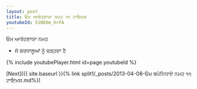 ```yaml
---
layout: post
title: ਓਮ ਆਰੋਹਣਾਯਾ ਨਮਹ ੧੧ ਟਾਇਮਸ
youtubeId: 51NE6m_hrFA
---
```

 
 
 ਓਮ ਆਰੋਹਣਾਯਾ ਨਮਹ  
 
 -  ਜੋ ਸ਼ਰਧਾਲੂਆਂ ਨੂੰ ਚੜ੍ਹਦਾ ਹੈ 
 
  
 
  
 
 
 
 
 
 


{% include youtubePlayer.html id=page.youtubeId %}
 
[Next]({{ site.baseurl }}{% link  split1/_posts/2013-04-08-ਓਮ ਥਪੋਨਿਧਾਏ ਨਮਹ ੧੧ ਟਾਇਮਸ.md%})
 
